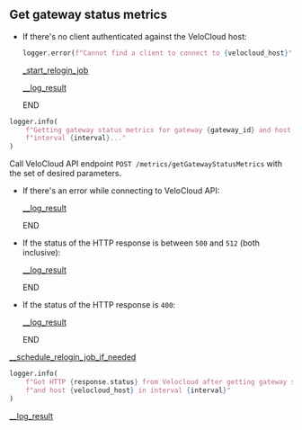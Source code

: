 ## Get gateway status metrics

* If there's no client authenticated against the VeloCloud host:
    ```python
    logger.error(f"Cannot find a client to connect to {velocloud_host}")
    ```

    [_start_relogin_job](_start_relogin_job.md)

    [__log_result](__log_result.md)

    END

```python
logger.info(
    f"Getting gateway status metrics for gateway {gateway_id} and host {velocloud_host} in "
    f"interval {interval}..."
)
```
  
Call VeloCloud API endpoint `POST /metrics/getGatewayStatusMetrics` with the set of desired parameters.

* If there's an error while connecting to VeloCloud API:

    [__log_result](__log_result.md)

    END

* If the status of the HTTP response is between `500` and `512` (both inclusive):

    [__log_result](__log_result.md)

    END

* If the status of the HTTP response is `400`:

    [__log_result](__log_result.md)

    END

[__schedule_relogin_job_if_needed](__schedule_relogin_job_if_needed.md)

```python
logger.info(
    f"Got HTTP {response.status} from Velocloud after getting gateway status metrics for gateway {gateway_id} "
    f"and host {velocloud_host} in interval {interval}"
)
```

[__log_result](__log_result.md)